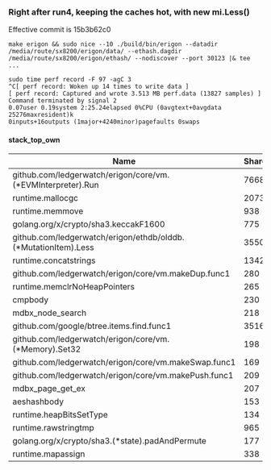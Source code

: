 ### Right after run4, keeping the caches hot, with new mi.Less()
Effective commit is 15b3b62c0

```
make erigon && sudo nice --10 ./build/bin/erigon --datadir /media/route/sx8200/erigon/data/ --ethash.dagdir /media/route/sx8200/erigon/ethash/ --nodiscover --port 30123 |& tee ...
```
```
sudo time perf record -F 97 -agC 3
^C[ perf record: Woken up 14 times to write data ]
[ perf record: Captured and wrote 3.513 MB perf.data (13827 samples) ]
Command terminated by signal 2
0.07user 0.19system 2:25.24elapsed 0%CPU (0avgtext+0avgdata 25276maxresident)k
0inputs+16outputs (1major+4240minor)pagefaults 0swaps
```

#### stack_top_own

Name                                                                                  | Shared |   %   | Own  |   %
--------------------------------------------------------------------------------------|--------|-------|------|------
github.com/ledgerwatch/erigon/core/vm.(*EVMInterpreter).Run                           |   7668 |  55.5 | 1817 |  13.1
runtime.mallocgc                                                                      |   2073 |  15.0 | 1193 |   8.6
runtime.memmove                                                                       |    938 |   6.8 |  928 |   6.7
golang.org/x/crypto/sha3.keccakF1600                                                  |    775 |   5.6 |  772 |   5.6
github.com/ledgerwatch/erigon/ethdb/olddb.(*MutationItem).Less                        |   3550 |  25.7 |  770 |   5.6
runtime.concatstrings                                                                 |   1342 |   9.7 |  392 |   2.8
github.com/ledgerwatch/erigon/core/vm.makeDup.func1                                   |    280 |   2.0 |  280 |   2.0
runtime.memclrNoHeapPointers                                                          |    265 |   1.9 |  258 |   1.9
cmpbody                                                                               |    230 |   1.7 |  230 |   1.7
mdbx_node_search                                                                      |    218 |   1.6 |  218 |   1.6
github.com/google/btree.items.find.func1                                              |   3516 |  25.4 |  200 |   1.4
github.com/ledgerwatch/erigon/core/vm.(*Memory).Set32                                 |    198 |   1.4 |  198 |   1.4
github.com/ledgerwatch/erigon/core/vm.makeSwap.func1                                  |    169 |   1.2 |  168 |   1.2
github.com/ledgerwatch/erigon/core/vm.makePush.func1                                  |    209 |   1.5 |  157 |   1.1
mdbx_page_get_ex                                                                      |    207 |   1.5 |  155 |   1.1
aeshashbody                                                                           |    153 |   1.1 |  153 |   1.1
runtime.heapBitsSetType                                                               |    134 |   1.0 |  134 |   1.0
runtime.rawstringtmp                                                                  |    965 |   7.0 |  130 |   0.9
golang.org/x/crypto/sha3.(*state).padAndPermute                                       |    177 |   1.3 |  130 |   0.9
runtime.mapassign                                                                     |    338 |   2.4 |  124 |   0.9

